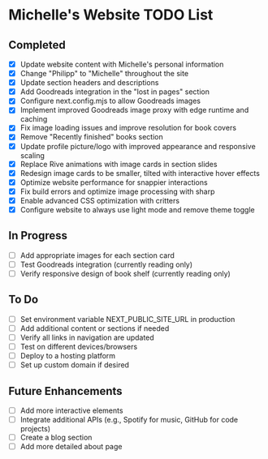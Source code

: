 # Michelle's Website TODO List

## Completed
- [x] Update website content with Michelle's personal information
- [x] Change "Philipp" to "Michelle" throughout the site
- [x] Update section headers and descriptions
- [x] Add Goodreads integration in the "lost in pages" section
- [x] Configure next.config.mjs to allow Goodreads images
- [x] Implement improved Goodreads image proxy with edge runtime and caching
- [x] Fix image loading issues and improve resolution for book covers
- [x] Remove "Recently finished" books section
- [x] Update profile picture/logo with improved appearance and responsive scaling
- [x] Replace Rive animations with image cards in section slides
- [x] Redesign image cards to be smaller, tilted with interactive hover effects
- [x] Optimize website performance for snappier interactions
- [x] Fix build errors and optimize image processing with sharp
- [x] Enable advanced CSS optimization with critters
- [x] Configure website to always use light mode and remove theme toggle

## In Progress
- [ ] Add appropriate images for each section card
- [ ] Test Goodreads integration (currently reading only)
- [ ] Verify responsive design of book shelf (currently reading only)

## To Do
- [ ] Set environment variable NEXT_PUBLIC_SITE_URL in production
- [ ] Add additional content or sections if needed
- [ ] Verify all links in navigation are updated
- [ ] Test on different devices/browsers
- [ ] Deploy to a hosting platform
- [ ] Set up custom domain if desired

## Future Enhancements
- [ ] Add more interactive elements
- [ ] Integrate additional APIs (e.g., Spotify for music, GitHub for code projects)
- [ ] Create a blog section
- [ ] Add more detailed about page 